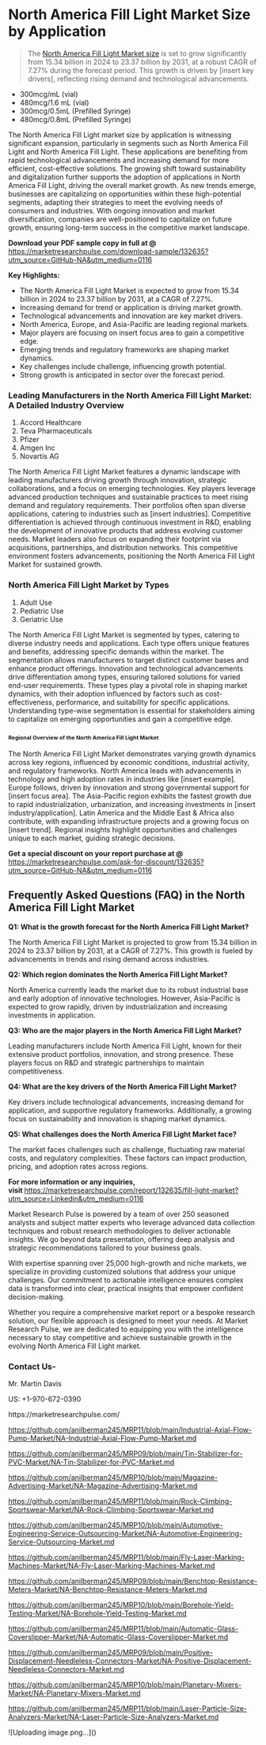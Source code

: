 <h1>North America Fill Light Market&nbsp;Size by Application</h1><blockquote><p>The <a href="https://marketresearchpulse.com/download-sample/132635?utm_source=GitHub-NA&amp;utm_medium=0116">North America Fill Light Market size</a> is set to grow significantly from 15.34 billion in 2024 to 23.37 billion by 2031, at a robust CAGR of 7.27% during the forecast period. This growth is driven by [insert key drivers], reflecting rising demand and technological advancements.</p></blockquote><ul><li>300mcg/mL (vial)<li> 480mcg/1.6 mL (vial)<li> 300mcg/0.5mL (Prefilled Syringe)<li> 480mcg/0.8mL (Prefilled Syringe)</li></ul><p>The North America Fill Light market size by application is witnessing significant expansion, particularly in segments such as North America Fill Light and North America Fill Light. These applications are benefiting from rapid technological advancements and increasing demand for more efficient, cost-effective solutions. The growing shift toward sustainability and digitalization further supports the adoption of applications in North America Fill Light, driving the overall market growth. As new trends emerge, businesses are capitalizing on opportunities within these high-potential segments, adapting their strategies to meet the evolving needs of consumers and industries. With ongoing innovation and market diversification, companies are well-positioned to capitalize on future growth, ensuring long-term success in the competitive market landscape.</p><p><strong>Download your PDF sample copy in full at @ </strong><a href="https://marketresearchpulse.com/download-sample/132635?utm_source=GitHub-NA&amp;utm_medium=0116">https://marketresearchpulse.com/download-sample/132635?utm_source=GitHub-NA&amp;utm_medium=0116</a></p><p><strong>Key Highlights: </strong></p><ul><li>The North America Fill Light Market is expected to grow from 15.34 billion in 2024 to 23.37 billion by 2031, at a CAGR of 7.27%.</li><li>Increasing demand for trend or application is driving market growth.</li><li>Technological advancements and innovation are key market drivers.</li><li>North America, Europe, and Asia-Pacific are leading regional markets.</li><li>Major players are focusing on insert focus area to gain a competitive edge.</li><li>Emerging trends and regulatory frameworks are shaping market dynamics.</li><li>Key challenges include challenge, influencing growth potential.</li><li>Strong growth is anticipated in sector over the forecast period.</li></ul><h3>Leading Manufacturers in the North America Fill Light Market: A Detailed Industry Overview</h3><ol><li>Accord Healthcare</li><li>Teva Pharmaceuticals</li><li>Pfizer</li><li>Amgen Inc</li><li>Novartis AG</li></ol><div class="flex max-w-full flex-col flex-grow"><div class="min-h-8 text-message flex w-full flex-col items-end gap-2 whitespace-normal break-words [.text-message+&amp;]:mt-5" dir="auto" data-message-author-role="assistant" data-message-id="fd8432e4-4910-450d-b182-61b7bfb0a01f" data-message-model-slug="gpt-4o"><div class="flex w-full flex-col gap-1 empty:hidden first:pt-[3px]"><div class="markdown prose w-full break-words dark:prose-invert light"><p>The North America Fill Light Market features a dynamic landscape with leading manufacturers driving growth through innovation, strategic collaborations, and a focus on emerging technologies. Key players leverage advanced production techniques and sustainable practices to meet rising demand and regulatory requirements. Their portfolios often span diverse applications, catering to industries such as [insert industries]. Competitive differentiation is achieved through continuous investment in R&amp;D, enabling the development of innovative products that address evolving customer needs. Market leaders also focus on expanding their footprint via acquisitions, partnerships, and distribution networks. This competitive environment fosters advancements, positioning the North America Fill Light Market for sustained growth.</p></div></div></div></div><h3>North America Fill Light Market by Types</h3><ol><li>Adult Use<li> Pediatric Use<li> Geriatric Use</li></ol><div class="flex max-w-full flex-col flex-grow"><div class="min-h-8 text-message flex w-full flex-col items-end gap-2 whitespace-normal break-words [.text-message+&amp;]:mt-5" dir="auto" data-message-author-role="assistant" data-message-id="084470be-0bb7-4664-bddf-5156b4f41249" data-message-model-slug="gpt-4o-mini"><div class="flex w-full flex-col gap-1 empty:hidden first:pt-[3px]"><div class="markdown prose w-full break-words dark:prose-invert light"><p>The North America Fill Light Market is segmented by types, catering to diverse industry needs and applications. Each type offers unique features and benefits, addressing specific demands within the market. The segmentation allows manufacturers to target distinct customer bases and enhance product offerings. Innovation and technological advancements drive differentiation among types, ensuring tailored solutions for varied end-user requirements. These types play a pivotal role in shaping market dynamics, with their adoption influenced by factors such as cost-effectiveness, performance, and suitability for specific applications. Understanding type-wise segmentation is essential for stakeholders aiming to capitalize on emerging opportunities and gain a competitive edge.</p></div></div></div></div><h3><span style="font-size: 11px;">Regional Overview of the North America Fill Light Market</span></h3><div class="flex max-w-full flex-col flex-grow"><div class="min-h-8 text-message flex w-full flex-col items-end gap-2 whitespace-normal break-words [.text-message+&amp;]:mt-5" dir="auto" data-message-author-role="assistant" data-message-id="e9038762-ce64-4e30-91c9-9bd413514231" data-message-model-slug="gpt-4o-mini"><div class="flex w-full flex-col gap-1 empty:hidden first:pt-[3px]"><div class="markdown prose w-full break-words dark:prose-invert light"><p>The North America Fill Light Market demonstrates varying growth dynamics across key regions, influenced by economic conditions, industrial activity, and regulatory frameworks. North America leads with advancements in technology and high adoption rates in industries like [insert example]. Europe follows, driven by innovation and strong governmental support for [insert focus area]. The Asia-Pacific region exhibits the fastest growth due to rapid industrialization, urbanization, and increasing investments in [insert industry/application]. Latin America and the Middle East &amp; Africa also contribute, with expanding infrastructure projects and a growing focus on [insert trend]. Regional insights highlight opportunities and challenges unique to each market, guiding strategic decisions.</p></div></div></div></div><p><strong>Get a special discount on your report purchase at @ </strong><a href="https://marketresearchpulse.com/ask-for-discount/132635?utm_source=GitHub-NA&amp;utm_medium=0116">https://marketresearchpulse.com/ask-for-discount/132635?utm_source=GitHub-NA&amp;utm_medium=0116</a></p><h2>Frequently Asked Questions (FAQ) in the North America Fill Light Market</h2><p><strong>Q1: What is the growth forecast for the North America Fill Light Market?</strong></p><p>The North America Fill Light Market is projected to grow from 15.34 billion in 2024 to 23.37 billion by 2031, at a CAGR of 7.27%. This growth is fueled by advancements in trends and rising demand across industries.</p><p><strong>Q2: Which region dominates the North America Fill Light Market?</strong></p><p>North America currently leads the market due to its robust industrial base and early adoption of innovative technologies. However, Asia-Pacific is expected to grow rapidly, driven by industrialization and increasing investments in application.</p><p><strong>Q3: Who are the major players in the North America Fill Light Market?</strong></p><p>Leading manufacturers include North America Fill Light, known for their extensive product portfolios, innovation, and strong presence. These players focus on R&amp;D and strategic partnerships to maintain competitiveness.</p><p><strong>Q4: What are the key drivers of the North America Fill Light Market?</strong></p><p>Key drivers include technological advancements, increasing demand for application, and supportive regulatory frameworks. Additionally, a growing focus on sustainability and innovation is shaping market dynamics.</p><p><strong>Q5: What challenges does the North America Fill Light Market face?</strong></p><p>The market faces challenges such as challenge, fluctuating raw material costs, and regulatory complexities. These factors can impact production, pricing, and adoption rates across regions.</p><p><strong>For more information or any inquiries, visit&nbsp;</strong><a href="https://marketresearchpulse.com/report/132635/fill-light-market?utm_source=Linkedin&utm_medium=0116">https://marketresearchpulse.com/report/132635/fill-light-market?utm_source=Linkedin&utm_medium=0116</a></p><p>Market Research Pulse is powered by a team of over 250 seasoned analysts and subject matter experts who leverage advanced data collection techniques and robust research methodologies to deliver actionable insights. We go beyond data presentation, offering deep analysis and strategic recommendations tailored to your business goals.</p><p>With expertise spanning over 25,000 high-growth and niche markets, we specialize in providing customized solutions that address your unique challenges. Our commitment to actionable intelligence ensures complex data is transformed into clear, practical insights that empower confident decision-making.</p><p>Whether you require a comprehensive market report or a bespoke research solution, our flexible approach is designed to meet your needs. At Market Research Pulse, we are dedicated to equipping you with the intelligence necessary to stay competitive and achieve sustainable growth in the evolving North America Fill Light market.</p><h3><strong>Contact Us-</strong></h3><p>Mr. Martin Davis</p><p>US: +1-970-672-0390</p><p>https://marketresearchpulse.com/</p><p><a href="https://github.com/anilberman245/MRP11/blob/main/Industrial-Axial-Flow-Pump-Market/NA-Industrial-Axial-Flow-Pump-Market.md">https://github.com/anilberman245/MRP11/blob/main/Industrial-Axial-Flow-Pump-Market/NA-Industrial-Axial-Flow-Pump-Market.md</a></p><p><a href="https://github.com/anilberman245/MRP09/blob/main/Tin-Stabilizer-for-PVC-Market/NA-Tin-Stabilizer-for-PVC-Market.md">https://github.com/anilberman245/MRP09/blob/main/Tin-Stabilizer-for-PVC-Market/NA-Tin-Stabilizer-for-PVC-Market.md</a></p><p><a href="https://github.com/anilberman245/MRP10/blob/main/Magazine-Advertising-Market/NA-Magazine-Advertising-Market.md">https://github.com/anilberman245/MRP10/blob/main/Magazine-Advertising-Market/NA-Magazine-Advertising-Market.md</a></p><p><a href="https://github.com/anilberman245/MRP11/blob/main/Rock-Climbing-Sportswear-Market/NA-Rock-Climbing-Sportswear-Market.md">https://github.com/anilberman245/MRP11/blob/main/Rock-Climbing-Sportswear-Market/NA-Rock-Climbing-Sportswear-Market.md</a></p><p><a href="https://github.com/anilberman245/MRP10/blob/main/Automotive-Engineering-Service-Outsourcing-Market/NA-Automotive-Engineering-Service-Outsourcing-Market.md">https://github.com/anilberman245/MRP10/blob/main/Automotive-Engineering-Service-Outsourcing-Market/NA-Automotive-Engineering-Service-Outsourcing-Market.md</a></p><p><a href="https://github.com/anilberman245/MRP11/blob/main/Fly-Laser-Marking-Machines-Market/NA-Fly-Laser-Marking-Machines-Market.md">https://github.com/anilberman245/MRP11/blob/main/Fly-Laser-Marking-Machines-Market/NA-Fly-Laser-Marking-Machines-Market.md</a></p><p><a href="https://github.com/anilberman245/MRP09/blob/main/Benchtop-Resistance-Meters-Market/NA-Benchtop-Resistance-Meters-Market.md">https://github.com/anilberman245/MRP09/blob/main/Benchtop-Resistance-Meters-Market/NA-Benchtop-Resistance-Meters-Market.md</a></p><p><a href="https://github.com/anilberman245/MRP10/blob/main/Borehole-Yield-Testing-Market/NA-Borehole-Yield-Testing-Market.md">https://github.com/anilberman245/MRP10/blob/main/Borehole-Yield-Testing-Market/NA-Borehole-Yield-Testing-Market.md</a></p><p><a href="https://github.com/anilberman245/MRP11/blob/main/Automatic-Glass-Coverslipper-Market/NA-Automatic-Glass-Coverslipper-Market.md">https://github.com/anilberman245/MRP11/blob/main/Automatic-Glass-Coverslipper-Market/NA-Automatic-Glass-Coverslipper-Market.md</a></p><p><a href="https://github.com/anilberman245/MRP09/blob/main/Positive-Displacement-Needleless-Connectors-Market/NA-Positive-Displacement-Needleless-Connectors-Market.md">https://github.com/anilberman245/MRP09/blob/main/Positive-Displacement-Needleless-Connectors-Market/NA-Positive-Displacement-Needleless-Connectors-Market.md</a></p><p><a href="https://github.com/anilberman245/MRP10/blob/main/Planetary-Mixers-Market/NA-Planetary-Mixers-Market.md">https://github.com/anilberman245/MRP10/blob/main/Planetary-Mixers-Market/NA-Planetary-Mixers-Market.md</a></p><p><a href="https://github.com/anilberman245/MRP11/blob/main/Laser-Particle-Size-Analyzers-Market/NA-Laser-Particle-Size-Analyzers-Market.md">https://github.com/anilberman245/MRP11/blob/main/Laser-Particle-Size-Analyzers-Market/NA-Laser-Particle-Size-Analyzers-Market.md</a></p>
![Uploading image.png…]()
